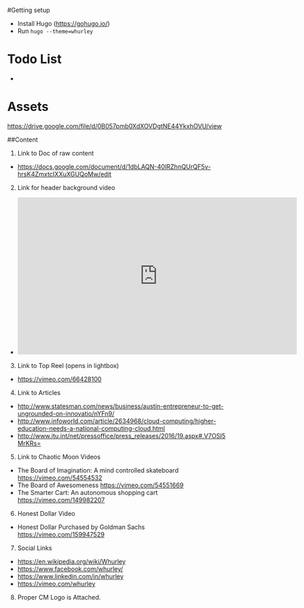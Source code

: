 #Getting setup
- Install Hugo (https://gohugo.io/)
- Run `hugo --theme=whurley`

# Todo List
- 

# Assets
https://drive.google.com/file/d/0B057pmb0XdXOVDgtNE44YkxhOVU/view



##Content
1. Link to Doc of raw content
- https://docs.google.com/document/d/1dbLAQN-40lRZhnQUrQF5v-hrsK4ZmxtcIXXuXGUQoMw/edit

2. Link for header background video
-  <iframe src="https://player.vimeo.com/video/181236270" width="640" height="360" frameborder="0" webkitallowfullscreen mozallowfullscreen allowfullscreen></iframe>

3. Link to Top Reel (opens in lightbox)
- https://vimeo.com/66428100


4. Link to Articles
- http://www.statesman.com/news/business/austin-entrepreneur-to-get-ungrounded-on-innovatio/nYFn9/
- http://www.infoworld.com/article/2634968/cloud-computing/higher-education-needs-a-national-computing-cloud.html
- http://www.itu.int/net/pressoffice/press_releases/2016/19.aspx#.V7OSI5MrKRs=

5. Link to Chaotic Moon Videos
- The Board of Imagination: A mind controlled skateboard <https://vimeo.com/54554532>
- The Board of Awesomeness <https://vimeo.com/54551669>
- The Smarter Cart: An autonomous shopping cart <https://vimeo.com/149982207>

6. Honest Dollar Video
- Honest Dollar Purchased by Goldman Sachs <https://vimeo.com/159947529>

7. Social Links
- https://en.wikipedia.org/wiki/Whurley
- https://www.facebook.com/whurley/
- https://www.linkedin.com/in/whurley
- https://vimeo.com/whurley

8. Proper CM Logo is Attached.